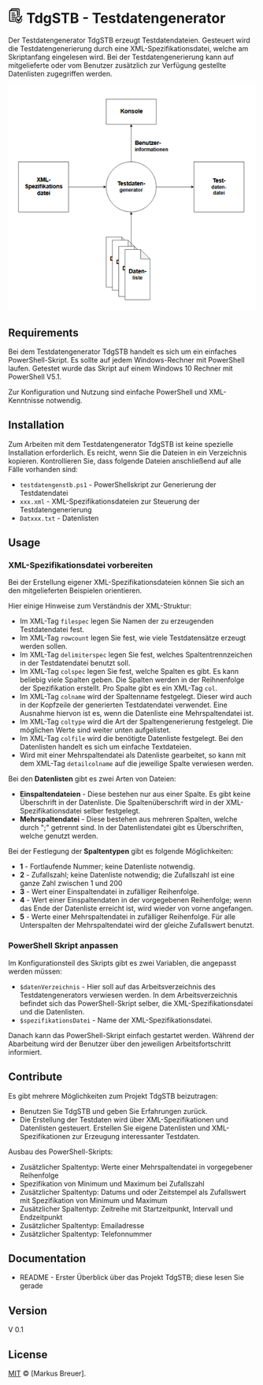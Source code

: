﻿# <img src="testdata.png" width="30" height="30" /> TdgSTB - Testdatengenerator 

Der Testdatengenerator TdgSTB erzeugt Testdatendateien. Gesteuert wird die Testdatengenerierung
durch eine XML-Spezifikationsdatei, welche am Skriptanfang eingelesen wird. Bei der Testdatengenerierung kann auf mitgelieferte oder vom Benutzer zusätzlich zur Verfügung gestellte Datenlisten zugegriffen werden.


![Einsatzkontext](kontext.png)


## Requirements

Bei dem Testdatengenerator TdgSTB handelt es sich um ein einfaches PowerShell-Skript. Es sollte
auf jedem Windows-Rechner mit PowerShell laufen. Getestet wurde das Skript auf einem Windows 10 Rechner mit PowerShell V5.1.

Zur Konfiguration und Nutzung sind einfache PowerShell und XML-Kenntnisse notwendig.



## Installation

Zum Arbeiten mit dem Testdatengenerator TdgSTB ist keine spezielle Installation erforderlich.
Es reicht, wenn Sie die Dateien in ein Verzeichnis kopieren. Kontrollieren Sie, dass folgende Dateien anschließend auf alle Fälle vorhanden sind:
- `testdatengenstb.ps1` - PowerShellskript zur Generierung der Testdatendatei
- `xxx.xml` - XML-Spezifikationsdateien zur Steuerung der Testdatengenerierung
- `Datxxx.txt` - Datenlisten


## Usage

### XML-Spezifikationsdatei vorbereiten

Bei der Erstellung eigener XML-Spezifikationsdateien können Sie sich an den mitgelieferten Beispielen orientieren.

Hier einige Hinweise zum Verständnis der XML-Struktur:
- Im XML-Tag `filespec` legen Sie Namen der zu erzeugenden Testdatendatei fest.
- Im XML-Tag `rowcount` legen Sie fest, wie viele Testdatensätze erzeugt werden sollen.
- Im XML-Tag `delimiterspec` legen Sie fest, welches Spaltentrennzeichen in der Testdatendatei benutzt soll.
- Im XML-Tag `colspec` legen Sie fest, welche Spalten es gibt. Es kann beliebig viele Spalten geben. Die Spalten werden in der Reihnenfolge der Spezifikation erstellt. 
Pro Spalte gibt es ein XML-Tag `col`.
- Im XML-Tag `colname` wird der Spaltenname festgelegt. Dieser wird auch in der Kopfzeile der generierten Testdatendatei verwendet. Eine Ausnahme hiervon ist es, wenn die Datenliste eine
Mehrspaltendatei ist.
- Im XML-Tag `coltype` wird die Art der Spaltengenerierung festgelegt. Die möglichen Werte sind weiter unten aufgelistet.
- Im XML-Tag `colfile` wird die benötigte Datenliste festgelegt. Bei den Datenlisten handelt es sich um einfache Textdateien.
- Wird mit einer Mehrspaltendatei als Datenliste gearbeitet, so kann mit dem XML-Tag `detailcolname` auf die jeweilige Spalte verwiesen werden. 

Bei den **Datenlisten** gibt es zwei Arten von Dateien:
- **Einspaltendateien** - Diese bestehen nur aus einer Spalte. Es gibt keine Überschrift in der Datenliste. Die Spaltenüberschrift wird in der XML-Spezifikationsdatei selber festgelegt.
- **Mehrspaltendatei** - Diese bestehen aus mehreren Spalten, welche durch ";" getrennt sind. In der
Datenlistendatei gibt es Überschriften, welche genutzt werden.

Bei der Festlegung der **Spaltentypen** gibt es folgende Möglichkeiten:
- **1** - Fortlaufende Nummer; keine Datenliste notwendig.
- **2** - Zufallszahl; keine Datenliste notwendig; die Zufallszahl ist eine ganze Zahl zwischen 1 und 200
- **3** - Wert einer Einspaltendatei in zufälliger Reihenfolge.
- **4** - Wert einer Einspaltendaten in der vorgegebenen Reihenfolge; wenn das Ende der Datenliste erreicht ist, wird wieder von vorne angefangen.
- **5** - Werte einer Mehrspaltendatei in zufälliger Reihenfolge. Für alle Unterspalten der Mehrspaltendatei wird der gleiche Zufallswert benutzt.

### PowerShell Skript anpassen

Im Konfigurationsteil des Skripts gibt es zwei Variablen, die angepasst werden müssen:
- `$datenVerzeichnis` - Hier soll auf das Arbeitsverzeichnis des Testdatengenerators verwiesen werden. In dem Arbeitsverzeichnis befindet sich das PowerShell-Skript selber, die XML-Spezifikationsdatei und die Datenlisten.
- `$spezifikationsDatei` - Name der XML-Spezifikationsdatei.

Danach kann das PowerShell-Skript einfach gestartet werden. Während der Abarbeitung wird der Benutzer über den jeweiligen Arbeitsfortschritt informiert.

## Contribute

Es gibt mehrere Möglichkeiten zum Projekt TdgSTB beizutragen:
- Benutzen Sie TdgSTB und geben Sie Erfahrungen zurück. 
- Die Erstellung der Testdaten wird über XML-Spezifikationen und Datenlisten
gesteuert. Erstellen Sie eigene Datenlisten und XML-Spezifikationen zur Erzeugung interessanter Testdaten.

Ausbau des PowerShell-Skripts:
- Zusätzlicher Spaltentyp: Werte einer Mehrspaltendatei in vorgegebener Reihenfolge
- Spezifikation von Minimum und Maximum bei Zufallszahl
- Zusätzlicher Spaltentyp: Datums und oder Zeitstempel als Zufallswert mit Spezifikation von Minimum und Maximum
- Zusätzlicher Spaltentyp: Zeitreihe mit Startzeitpunkt, Intervall und Endzeitpunkt
- Zusätzlicher Spaltentyp: Emailadresse
- Zusätzlicher Spaltentyp: Telefonnummer

## Documentation

- README - Erster Überblick über das Projekt TdgSTB; diese lesen Sie gerade


## Version

V 0.1


## License

[MIT](LICENSE.txt) © [Markus Breuer].
